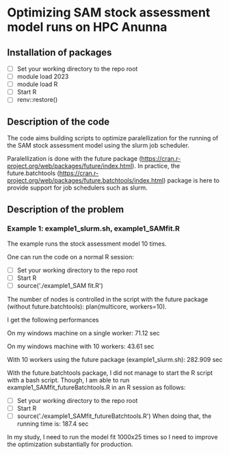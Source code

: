 # Optimizing SAM stock assessment model runs on HPC Anunna

## Installation of packages

- [ ] Set your working directory to the repo root
- [ ] module load 2023
- [ ] module load R
- [ ] Start R
- [ ] renv::restore()

## Description of the code

The code aims building scripts to optimize paralellization for the running of the SAM stock assessment model using the slurm job scheduler.

Paralellization is done with the future package (https://cran.r-project.org/web/packages/future/index.html). In practice, the future.batchtools (https://cran.r-project.org/web/packages/future.batchtools/index.html) package is here to provide support for job schedulers such as slurm.

## Description of the problem

### Example 1: example1_slurm.sh, example1_SAMfit.R
The example runs the stock assessment model 10 times.

One can run the code on a normal R session:

- [ ] Set your working directory to the repo root
- [ ] Start R
- [ ] source('./example1_SAM fit.R')

The number of nodes is controlled in the script with the future package (without future.batchtools): plan(multicore, workers=10).

I get the following performances

On my windows machine on a single worker: 71.12 sec

On my windows machine with 10 workers: 43.61 sec

With 10 workers using the future package (example1_slurm.sh): 282.909 sec

With the future.batchtools package, I did not manage to start the R script with a bash script. Though, I am able to run example1_SAMfit_futureBatchtools.R in an R session as follows:

- [ ] Set your working directory to the repo root
- [ ] Start R
- [ ] source('./example1_SAMfit_futureBatchtools.R')
When doing that, the running time is: 187.4 sec

In my study, I need to run the model fit 1000x25 times so I need to improve the optimization substantially for production.
